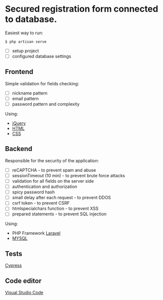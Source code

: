 # Secured registration form connected to database.
Easiest way to run:

` $ php artisan serve `

- [ ] setup project
- [ ] configured database settings

## Frontend

Simple validation for fields checking:
- [ ] nickname pattern
- [ ] email pattern
- [ ] password pattern and complexity

Using:
- [jQuery](https://jquery.com/)
- [HTML](https://devdocs.io/html/)
- [CSS](https://devdocs.io/css/)


## Backend

Responsible for the security of the application:
- [ ] reCAPTCHA - to prevent spam and abuse
- [ ] sessionTimeout (10 min) - to prevent brute force attacks
- [ ] validation for all fields on the server side
- [ ] authentication and authorization
- [ ] spicy password hash
- [ ] small delay after each request - to prevent DDOS
- [ ] csrf token - to prevent CSRF
- [ ] htmlspecialchars function - to prevent XSS 
- [ ] prepared statements - to prevent SQL injection 

Using:
- PHP Framework [Laravel](https://laravel.com/)
- [MYSQL](https://www.mysql.com/)

## Tests
[Cypress](https://www.cypress.io/)

## Code editor

[Visual Studio Code](https://code.visualstudio.com/)
